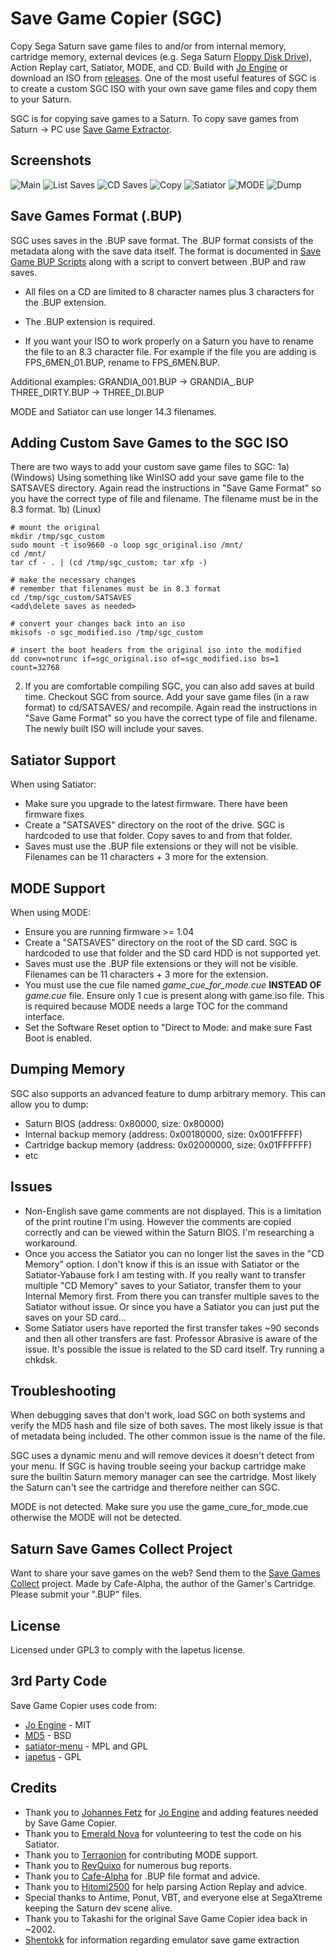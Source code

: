 # Save Game Copier (SGC)
Copy Sega Saturn save game files to and/or from internal memory, cartridge memory, external devices (e.g. Sega Saturn [Floppy Disk Drive](https://segaretro.org/Saturn_Floppy_Drive)), Action Replay cart, Satiator, MODE, and CD. Build with [Jo Engine](https://github.com/johannes-fetz/joengine) or download an ISO from [releases](https://github.com/slinga-homebrew/Save-Game-Copier/releases). One of the most useful features of SGC is to create a custom SGC ISO with your own save game files and copy them to your Saturn.

SGC is for copying save games to a Saturn. To copy save games from Saturn -> PC use [Save Game Extractor](https://github.com/slinga-homebrew/Save-Game-Extractor).

## Screenshots
![Main](screenshots/main.png)
![List Saves](screenshots/saves.png)
![CD Saves](screenshots/cd.png)
![Copy](screenshots/copy.png)
![Satiator](screenshots/satiator.png)
![MODE](screenshots/mode.png)
![Dump](screenshots/dump.png)

## Save Games Format (.BUP)
SGC uses saves in the .BUP save format. The .BUP format consists of the metadata along with the save data itself. The format is documented in [Save Game BUP Scripts](https://github.com/slinga-homebrew/Save-Game-BUP-Scripts) along with a script to convert between .BUP and raw saves. 

* All files on a CD are limited to 8 character names plus 3 characters for the .BUP extension.
* The .BUP extension is required. 

* If you want your ISO to work properly on a Saturn you have to rename the file to an 8.3 character file. For example if the file you are adding is FPS_6MEN_01.BUP, rename to FPS_6MEN.BUP.

Additional examples:
GRANDIA_001.BUP -> GRANDIA_.BUP
THREE_DIRTY.BUP -> THREE_DI.BUP

MODE and Satiator can use longer 14.3 filenames. 

## Adding Custom Save Games to the SGC ISO
There are two ways to add your custom save game files to SGC:
1a) (Windows) Using something like WinISO add your save game file to the SATSAVES directory. Again read the instructions in "Save Game Format" so you have the correct type of file and filename. The filename must be in the 8.3 format.
1b) (Linux)
```
# mount the original
mkdir /tmp/sgc_custom
sudo mount -t iso9660 -o loop sgc_original.iso /mnt/
cd /mnt/
tar cf - . | (cd /tmp/sgc_custom; tar xfp -)

# make the necessary changes
# remember that filenames must be in 8.3 format
cd /tmp/sgc_custom/SATSAVES
<add\delete saves as needed>

# convert your changes back into an iso
mkisofs -o sgc_modified.iso /tmp/sgc_custom

# insert the boot headers from the original iso into the modified
dd conv=notrunc if=sgc_original.iso of=sgc_modified.iso bs=1 count=32768
```

2) If you are comfortable compiling SGC, you can also add saves at build time. Checkout SGC from source. Add your save game files (in a raw format) to cd/SATSAVES/ and recompile. Again read the instructions in "Save Game Format" so you have the correct type of file and filename. The newly built ISO will include your saves.

## Satiator Support
When using Satiator:
* Make sure you upgrade to the latest firmware. There have been firmware fixes
* Create a "SATSAVES" directory on the root of the drive. SGC is hardcoded to use that folder. Copy saves to and from that folder.
* Saves must use the .BUP file extensions or they will not be visible. Filenames can be 11 characters + 3 more for the extension. 

## MODE Support
When using MODE:
* Ensure you are running firmware >= 1.04
* Create a "SATSAVES" directory on the root of the SD card. SGC is hardcoded to use that folder and the SD card HDD is not supported yet. 
* Saves must use the .BUP file extensions or they will not be visible. Filenames can be 11 characters + 3 more for the extension. 
* You must use the cue file named *game_cue_for_mode.cue* **INSTEAD OF** *game.cue* file. Ensure only 1 cue is present along with game.iso file. This is required because MODE needs a large TOC for the command interface.
* Set the Software Reset option to "Direct to Mode: and make sure Fast Boot is enabled.  

## Dumping Memory
SGC also supports an advanced feature to dump arbitrary memory. This can allow you to dump:
* Saturn BIOS (address: 0x80000, size: 0x80000)
* Internal backup memory (address: 0x00180000, size: 0x001FFFFF)
* Cartridge backup memory (address: 0x02000000, size: 0x01FFFFFF)
* etc

## Issues
* Non-English save game comments are not displayed. This is a limitation of the print routine I'm using. However the comments are copied correctly and can be viewed within the Saturn BIOS. I'm researching a workaround.  
* Once you access the Satiator you can no longer list the saves in the "CD Memory" option. I don't know if this is an issue with Satiator or the Satiator-Yabause fork I am testing with. If you really want to transfer multiple "CD Memory" saves to your Satiator, transfer them to your Internal Memory first. From there you can transfer multiple saves to the Satiator without issue. Or since you have a Satiator you can just put the saves on your SD card...
* Some Satiator users have reported the first transfer takes ~90 seconds and then all other transfers are fast. Professor Abrasive is aware of the issue. It's possible the issue is related to the SD card itself. Try running a chkdsk.

## Troubleshooting
When debugging saves that don't work, load SGC on both systems and verify the MD5 hash and file size of both saves. The most likely issue is that of metadata being included. The other common issue is the name of the file.

SGC uses a dynamic menu and will remove devices it doesn't detect from your menu. If SGC is having trouble seeing your backup cartridge make sure the builtin Saturn memory manager can see the cartridge. Most likely the Saturn can't see the cartridge and therefore neither can SGC.

MODE is not detected. Make sure you use the game_cure_for_mode.cue otherwise the MODE will not be detected.

## Saturn Save Games Collect Project
Want to share your save games on the web? Send them to the [Save Games Collect](https://ppcenter.webou.net/pskai/savedata/) project. Made by Cafe-Alpha, the author of the Gamer's Cartridge. Please submit your ".BUP" files. 

## License
Licensed under GPL3 to comply with the Iapetus license.

## 3rd Party Code
Save Game Copier uses code from:
* [Jo Engine](https://github.com/johannes-fetz/joengine) - MIT
* [MD5](http://openwall.info/wiki/people/solar/software/public-domain-source-code/md5) - BSD
* [satiator-menu](https://github.com/satiator/satiator-menu) - MPL and GPL
* [iapetus](https://github.com/cyberwarriorx/iapetus) - GPL

## Credits
* Thank you to [Johannes Fetz](https://github.com/Johannes-Fetz) for [Jo Engine](https://github.com/johannes-fetz/joengine) and adding features needed by Save Game Copier.  
* Thank you to [Emerald Nova](https://github.com/EmeraldNova) for volunteering to test the code on his Satiator.
* Thank you to [Terraonion](https://github.com/Terraonion-dev) for contributing MODE support.
* Thank you to [RevQuixo](https://github.com/RevQuixo) for numerous bug reports. 
* Thank you to [Cafe-Alpha](https://github.com/cafe-alpha/) for .BUP file format and advice.  
* Thank you to [Hitomi2500](https://github.com/hitomi2500) for help parsing Action Replay and advice.  
* Special thanks to Antime, Ponut, VBT, and everyone else at SegaXtreme keeping the Saturn dev scene alive.
* Thank you to Takashi for the original Save Game Copier idea back in ~2002.
* [Shentokk](https://github.com/Shentokk) for information regarding emulator save game extraction
